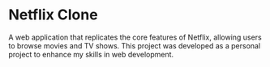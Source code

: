 # Netflix Clone

A web application that replicates the core features of Netflix, allowing users to browse movies and TV shows. This project was developed as a personal project to enhance my skills in web development.

